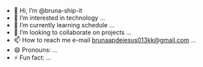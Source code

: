 - 👋 Hi, I’m @bruna-ship-it
- 👀 I’m interested in technology ...
- 🌱 I’m currently learning schedule ...
- 💞️ I’m looking to collaborate on projects  ...
- 📫 How to reach me e-mail brunaapdejesus013kk@gmail.com ...
- 😄 Pronouns: ...
- ⚡ Fun fact: ...

<!---
bruna-ship-it/bruna-ship-it is a ✨ special ✨ repository because its `README.md` (this file) appears on your GitHub profile.
You can click the Preview link to take a look at your changes.
--->
